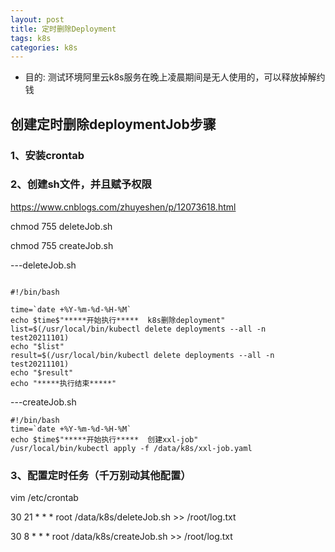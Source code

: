 ```yaml
---
layout: post
title: 定时删除Deployment
tags: k8s
categories: k8s
---
```


- 目的: 测试环境阿里云k8s服务在晚上凌晨期间是无人使用的，可以释放掉解约钱

## 创建定时删除deploymentJob步骤

### 1、安装crontab
### 2、创建sh文件，并且赋予权限  

https://www.cnblogs.com/zhuyeshen/p/12073618.html

chmod 755 deleteJob.sh

chmod 755 createJob.sh

---deleteJob.sh
```

#!/bin/bash

time=`date +%Y-%m-%d-%H-%M`
echo $time$"*****开始执行*****  k8s删除deployment"
list=$(/usr/local/bin/kubectl delete deployments --all -n test20211101)
echo "$list"
result=$(/usr/local/bin/kubectl delete deployments --all -n test20211101)
echo "$result"
echo "*****执行结束*****"
```

---createJob.sh

```
#!/bin/bash
time=`date +%Y-%m-%d-%H-%M`
echo $time$"*****开始执行*****  创建xxl-job"
/usr/local/bin/kubectl apply -f /data/k8s/xxl-job.yaml
```

### 3、配置定时任务（千万别动其他配置）

vim /etc/crontab

30 21 * * * root /data/k8s/deleteJob.sh >> /root/log.txt

30 8 * * * root /data/k8s/createJob.sh  >> /root/log.txt
